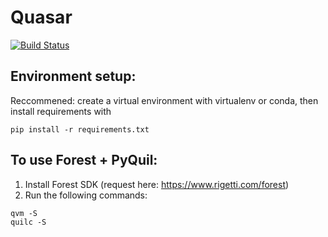 # Quasar
[![Build Status](https://circleci.com/gh/qcware/quasar.svg?style=svg&circle-token=e85544db6236d5ecb720ac042a9a40d2f819a4ec)](https://circleci.com/gh/qcware/quasar.svg?style=svg&circle-token=e85544db6236d5ecb720ac042a9a40d2f819a4ec)

## Environment setup:
Reccommened: create a virtual environment with virtualenv or conda, then install requirements with
```
pip install -r requirements.txt
```

## To use Forest + PyQuil:
1. Install Forest SDK (request here: https://www.rigetti.com/forest)<br/>
2. Run the following commands:
```
qvm -S 
quilc -S 
```
